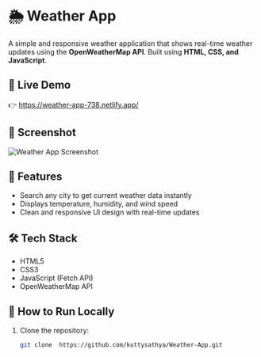 # 🌦️ Weather App

A simple and responsive weather application that shows real-time weather updates using the **OpenWeatherMap API**. Built using **HTML, CSS, and JavaScript**.

## 🔗 Live Demo
👉  https://weather-app-738.netlify.app/

## 📸 Screenshot
   ![Weather App Screenshot](screenshots/weather-home.jpeg)

## 🚀 Features
- Search any city to get current weather data instantly
- Displays temperature, humidity, and wind speed
- Clean and responsive UI design with real-time updates

## 🛠️ Tech Stack
- HTML5  
- CSS3  
- JavaScript (Fetch API)  
- OpenWeatherMap API  

## 📁 How to Run Locally
1. Clone the repository:
   ```bash
   git clone  https://github.com/kuttysathya/Weather-App.git

